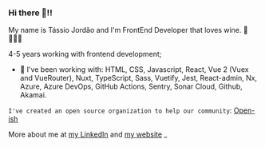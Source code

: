 ### Hi there 👋!!

My name is Tássio Jordão and I'm FrontEnd Developer that loves wine. 🍷👨🏻‍💻

4-5 years working with frontend development;

- 🚀 I've been working with: HTML, CSS, Javascript, React, Vue 2 (Vuex and VueRouter), Nuxt, TypeScript, Sass, Vuetify, Jest, React-admin, Nx, Azure, Azure DevOps, GitHub Actions, Sentry, Sonar Cloud, Github, Akamai. 

`I've created an open source organization to help our community`: [Open-ish](https://github.com/open-ish)

More about me at [my LinkedIn](https://www.linkedin.com/in/tassio-front-end/) and [my website](https://frontend-pattern.vercel.app/about)
_ 
<!--
**tassioFront/tassioFront** is a ✨ _special_ ✨ repository because its `README.md` (this file) appears on your GitHub profile.

Here are some ideas to get you started:

- 🔭 I’m currently working on awesome brazilian company: [Juntos Somos mais](https://github.com/juntossomosmais).
- 🌱 I’m currently learning ...
- 👯 I’m looking to collaborate on ...
- 🤔 I’m looking for help with ...
- 💬 Ask me about ...
- 📫 How to reach me: ...
- 😄 Pronouns: ...
- ⚡ Fun fact: ...
-->
